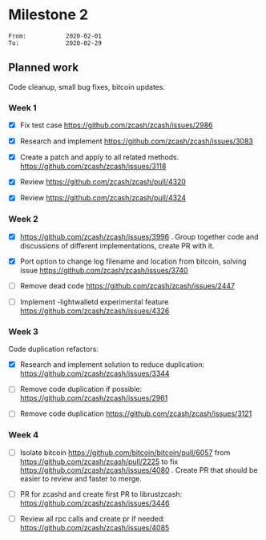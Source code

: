 # Milestone 2

```
From:           2020-02-01
To:             2020-02-29
```

## Planned work

Code cleanup, small bug fixes, bitcoin updates.

### Week 1

- [x] Fix test case https://github.com/zcash/zcash/issues/2986 

- [x] Research and implement https://github.com/zcash/zcash/issues/3083

- [x] Create a patch and apply to all related methods. https://github.com/zcash/zcash/issues/3118

- [x] Review https://github.com/zcash/zcash/pull/4320

- [x] Review https://github.com/zcash/zcash/pull/4324

### Week 2

- [x] https://github.com/zcash/zcash/issues/3996 . Group together code and discussions of different implementations, create PR with it.

- [x] Port option to change log filename and location from bitcoin, solving issue https://github.com/zcash/zcash/issues/3740

- [ ] Remove dead code https://github.com/zcash/zcash/issues/2447

- [ ] Implement -lightwalletd experimental feature https://github.com/zcash/zcash/issues/4326

### Week 3

Code duplication refactors:

- [x] Research and implement solution to reduce duplication: https://github.com/zcash/zcash/issues/3344

- [ ] Remove code duplication if possible: https://github.com/zcash/zcash/issues/2961

- [ ] Remove code duplication https://github.com/zcash/zcash/issues/3121

### Week 4

- [ ] Isolate bitcoin https://github.com/bitcoin/bitcoin/pull/6057 from https://github.com/zcash/zcash/pull/2225 to fix https://github.com/zcash/zcash/issues/4080 . Create PR that should be easier to review and faster to merge.

- [ ] PR for zcashd and create first PR to librustzcash: https://github.com/zcash/zcash/issues/3446 

- [ ] Review all rpc calls and create pr if needed: https://github.com/zcash/zcash/issues/4085
